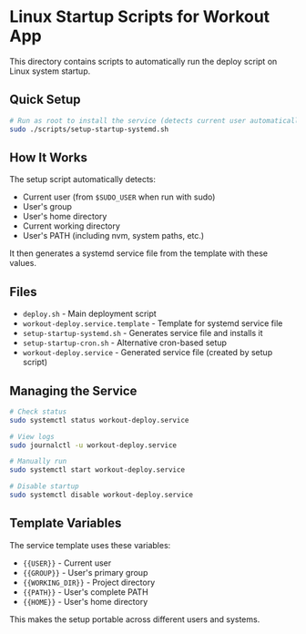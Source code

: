 # Linux Startup Scripts for Workout App

This directory contains scripts to automatically run the deploy script on Linux system startup.

## Quick Setup

```bash
# Run as root to install the service (detects current user automatically)
sudo ./scripts/setup-startup-systemd.sh
```

## How It Works

The setup script automatically detects:
- Current user (from `$SUDO_USER` when run with sudo)
- User's group
- User's home directory
- Current working directory
- User's PATH (including nvm, system paths, etc.)

It then generates a systemd service file from the template with these values.

## Files

- `deploy.sh` - Main deployment script
- `workout-deploy.service.template` - Template for systemd service file
- `setup-startup-systemd.sh` - Generates service file and installs it
- `setup-startup-cron.sh` - Alternative cron-based setup
- `workout-deploy.service` - Generated service file (created by setup script)

## Managing the Service

```bash
# Check status
sudo systemctl status workout-deploy.service

# View logs
sudo journalctl -u workout-deploy.service

# Manually run
sudo systemctl start workout-deploy.service

# Disable startup
sudo systemctl disable workout-deploy.service
```

## Template Variables

The service template uses these variables:
- `{{USER}}` - Current user
- `{{GROUP}}` - User's primary group
- `{{WORKING_DIR}}` - Project directory
- `{{PATH}}` - User's complete PATH
- `{{HOME}}` - User's home directory

This makes the setup portable across different users and systems.
